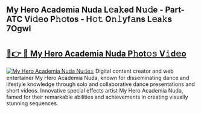 ## My Hero Academia Nuda L𝚎a𝚔ed N𝚞𝚍e - Part-ATC Vi𝚍𝚎o P𝚑𝚘tos - H𝚘𝚝 O𝚗𝚕yf𝚊ns L𝚎a𝚔s 7OgwI

# <h2><a href="http://kf6ppq.oniu.top/?m=My+Hero+Academia+Nuda">🔗👉 🔴 My Hero Academia Nuda P𝚑ot𝚘𝚜 V𝚒d𝚎o</a></h2>

[![My Hero Academia Nuda Nu𝚍e𝚜](https://i.imgur.com/0qMVB7G.gif)](http://kf6ppq.oniu.top/?m=My+Hero+Academia+Nuda)
Digital content creator and web entertainer My Hero Academia Nuda, known for disseminating dance and lifestyle knowledge through solo and collaborative dance presentations and short videos. Innovative special effects artist My Hero Academia Nuda, famed for their remarkable abilities and achievements in creating visually stunning sequences.  
